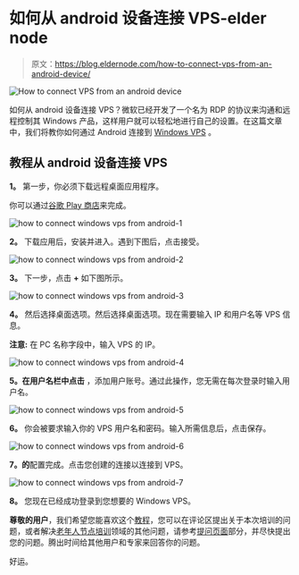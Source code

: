 # 如何从 android 设备连接 VPS-elder node

> 原文：<https://blog.eldernode.com/how-to-connect-vps-from-an-android-device/>

![How to connect VPS from an android device](img/236fadc7e13b092388d1e693167799b8.png)

如何从 android 设备连接 VPS？微软已经开发了一个名为 RDP 的协议来沟通和远程控制其 Windows 产品，这样用户就可以轻松地进行自己的设置。在这篇文章中，我们将教你如何通过 Android 连接到 [Windows VPS](https://eldernode.com/windows-vps/) 。

## 教程从 android 设备连接 VPS

**1。** 第一步，你必须下载远程桌面应用程序。

你可以通过[谷歌 Play 商店](https://play.google.com/store)来完成。

![how to connect windows vps from android-1](img/8c1f362504189bbb23795cb7f22c78a7.png)

**2。** 下载应用后，安装并进入。遇到下图后，点击接受。

![how to connect windows vps from android-2](img/416bc15c37c0e2983429edcd31f6dd8e.png)

**3。** 下一步，点击 **+** 如下图所示。

![how to connect windows vps from android-3](img/1ffc04f8afd264a450ab2b9598bc4f75.png)

**4。** 然后选择桌面选项。然后选择桌面选项。现在需要输入 IP 和用户名等 VPS 信息。

**注意:** 在 PC 名称字段中，输入 VPS 的 IP。

![how to connect windows vps from android-4](img/d2ad90f0e2a0d30503b96766d15cfdea.png)

**5。在用户名栏中点击** ，添加用户账号。通过此操作，您无需在每次登录时输入用户名。

![how to connect windows vps from android-5](img/3fe52f418442f971e8bef0b2e21d00be.png)

**6。** 你会被要求输入你的 VPS 用户名和密码。输入所需信息后，点击保存。

![how to connect windows vps from android-6](img/2379dbe380daf98b2a439655d43dd159.png)

**7。的**配置完成。点击您创建的连接以连接到 VPS。

![how to connect windows vps from android-7](img/1417483c2343604e989d28c8cdb07dcd.png)

**8。** 您现在已经成功登录到您想要的 Windows VPS。

**尊敬的用户**，我们希望您能喜欢这个[教程](https://eldernode.com/category/tutorial/)，您可以在评论区提出关于本次培训的问题，或者解决[老年人节点培训](https://eldernode.com/blog/)领域的其他问题，请参考[提问页面](https://eldernode.com/ask)部分，并尽快提出您的问题。腾出时间给其他用户和专家来回答你的问题。

好运。